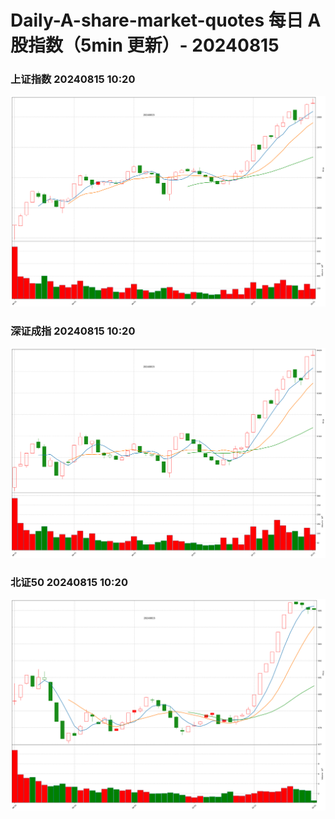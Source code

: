 
# Daily-A-share-market-quotes 每日 A 股指数（5min 更新）- 20240815

### 上证指数 20240815 10:20
![](./fig/2024/8/20240815-sh000001.png)

### 深证成指 20240815 10:20
![](./fig/2024/8/20240815-sz399001.png)

### 北证50 20240815 10:20
![](./fig/2024/8/20240815-bj899050.png)
